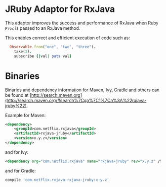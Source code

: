 # JRuby Adaptor for RxJava

This adaptor improves the success and performance of RxJava when Ruby `Proc` is passed to an RxJava method.

This enables correct and efficient execution of code such as:

```ruby
  Observable.from("one", "two", "three").
    take(2).
    subscribe {|val| puts val}
```

# Binaries

Binaries and dependency information for Maven, Ivy, Gradle and others can be found at [http://search.maven.org](http://search.maven.org/#search%7Cga%7C1%7Ca%3A%22rxjava-jruby%22).

Example for Maven:

```xml
<dependency>
    <groupId>com.netflix.rxjava</groupId>
    <artifactId>rxjava-jruby</artifactId>
    <version>x.y.z</version>
</dependency>
```

and for Ivy:

```xml
<dependency org="com.netflix.rxjava" name="rxjava-jruby" rev="x.y.z" />
```

and for Gradle:

```groovy
compile 'com.netflix.rxjava:rxjava-jruby:x.y.z'
```
